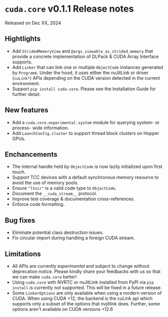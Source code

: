 # `cuda.core` v0.1.1 Release notes

Released on Dec XX, 2024

## Hightlights

- Add `StridedMemoryView` and `@args_viewable_as_strided_memory` that provide a concrete
  implementation of DLPack & CUDA Array Interface supports.
- Add `Linker` that can link one or multiple `ObjectCode` instances generated by `Program`s. Under
  the hood, it uses either the nvJitLink or driver (`cuLink*`) APIs depending on the CUDA version
  detected in the current environment.
- Support `pip install cuda-core`. Please see the Installation Guide for further detail.

## New features

- Add a `cuda.core.experimental.system` module for querying system- or process- wide information.
- Add `LaunchConfig.cluster` to support thread block clusters on Hopper GPUs.

## Enchancements

- The internal handle held by `ObjectCode` is now lazily initialized upon first touch.
- Support TCC devices with a default synchronous memory resource to avoid the use of memory pools.
- Ensure `"ltoir"` is a valid code type to `ObjectCode`.
- Document the `__cuda_stream__` protocol.
- Improve test coverage & documentation cross-references.
- Enforce code formatting.

## Bug fixes

- Eliminate potential class destruction issues.
- Fix circular import during handling a foreign CUDA stream.

## Limitations

- All APIs are currently *experimental* and subject to change without deprecation notice.
  Please kindly share your feedbacks with us so that we can make `cuda.core` better!
- Using `cuda.core` with NVRTC or nvJitLink installed from PyPI via `pip install` is currently
  not supported. This will be fixed in a future release.
- Some `LinkerOptions` are only available when using a modern version of CUDA. When using CUDA <12,
  the backend is the cuLink api which supports only a subset of the options that nvjitlink does.
  Further, some options aren't available on CUDA versions <12.6
